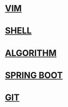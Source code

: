 # [VIM](vim/vim.md)

# [SHELL](shell/shell.md)

# [ALGORITHM](algorithm/algorithm.md)

# [SPRING BOOT](#)

# [GIT](git/git.md)





